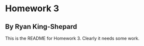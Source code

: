 # Homework 3
## By Ryan King-Shepard

This is the README for Homework 3. Clearly it needs some work. 